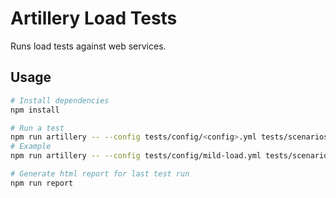 # Artillery Load Tests

Runs load tests against web services.

## Usage

```sh
# Install dependencies
npm install

# Run a test
npm run artillery -- --config tests/config/<config>.yml tests/scenarios/<scenario>.yml
# Example
npm run artillery -- --config tests/config/mild-load.yml tests/scenarios/wlo.yml

# Generate html report for last test run
npm run report
```
